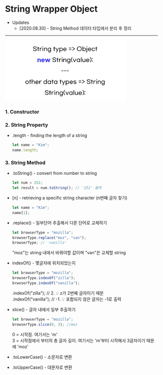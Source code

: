 # String Wrapper Object

- Updates
  - [2020.08.30] - String Method 데이터 타입에서 분리 후 정리

---

![string](../img/string.jpg)

### 1. Constructor
### 2. String Property

- .length - finding the length of a string

  ```javascript
  let name = "Kim";
  name.length;
  ```

### 3. String Method

- .toString() - convert from number to string

  ```javascript
  let num = 252;
  let result = num.toString(); // '252' 출력
  ```
- [n] - retrieving a specific string character (n번째 글자 찾기)

  ```javascript
  let name = "Kim";
  name[1];
  ```

- .replace() - 일부단어 추출해서 다른 단어로 교체하기

  ```javascript
  let browserType = "mozilla";
  browserType.replace("moz", "van");
  browserType; // 'vanilla'
  ```
  "moz"는 string 내에서 바꿔야할 값이며 "van"은 교체할 string

- indexOf() - 몇글자에 위치되었는지
 
  ```javascript
  let browserType = "mozilla";
  browserType.indexOf("zilla"); 
  brwoserType.indexOf("vanilla"); 
  ```
  .indexOf("zilla"); // 2. 💡 z가 2번째 글자이기 때문  
  .indexOf("vanilla"); // -1. 💡 포함되지 않은 글자는 -1로 출력

- slice() - 글자 내에서 일부 추출하기

  ```javascript
  let browserType = "mozilla";
  browserType.slice(0, 3); //moz
  ```
  0 = 시작점. 여기서는 'm'  
  3 = 시작점에서 부터의 총 글자 길이. 여기서는 'm'부터 시작해서 3글자이기 때문에 'moz'

- .toLowerCase() - 소문자로 변환

- .toUpperCase() - 대문자로 변환

